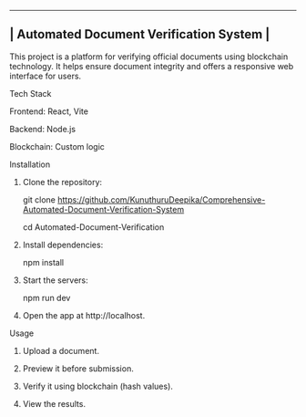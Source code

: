 
_________________________________________
                                      
| Automated Document Verification System |                                   
-----------------------------------------
This project is a platform for verifying official documents using blockchain technology. It helps ensure document integrity and offers a responsive web interface for users.


Tech Stack

Frontend: React, Vite

Backend: Node.js

Blockchain: Custom logic


Installation

1. Clone the repository:

   git clone https://github.com/KunuthuruDeepika/Comprehensive-Automated-Document-Verification-System

   cd Automated-Document-Verification


2. Install dependencies:

   npm install


3. Start the servers:

   npm run dev


4. Open the app at http://localhost.



Usage

1. Upload a document.


2. Preview it before submission.


3. Verify it using blockchain (hash values).


4. View the results.

